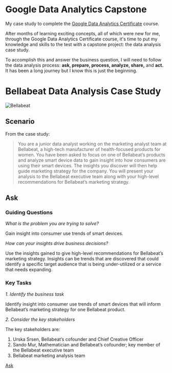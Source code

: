 # Google Data Analytics Capstone
My case study to complete the [Google Data Analytics Certificate](https://grow.google/certificates/data-analytics/#?modal_active=none) course. 

After months of learning exciting concepts, all of which were new for me, through the Google Data Analytics Certificate course, it's time to put my knowledge and skills to the test with a capstone project: the data analysis case study.

To accomplish this and answer the business question, I will need to follow the data analysis process: __ask, prepare, process, analyze, share,__ and __act.__ It has been a long journey but I know this is just the beginning.

# Bellabeat Data Analysis Case Study
![Bellabeat](https://user-images.githubusercontent.com/99853599/154403416-a370cf23-61f5-4ab3-b390-db4239df5664.PNG)
## Scenario
From the case study:
> You are a junior data analyst working on the marketing analyst team at Bellabeat, a high-tech manufacturer of health-focused products for women. You have been asked to focus on one of Bellabeat’s products and analyze smart device data to gain insight into how consumers are using their smart devices. The insights you discover will then help guide marketing strategy for the company. You will present your analysis to the Bellabeat executive team along with your high-level recommendations for Bellabeat’s marketing strategy.
## Ask 
### Guiding Questions
*What is the problem you are trying to solve?* 

Gain insight into consumer use trends of smart devices.

*How can your insights drive business decisions?*

Use the insights gained to give high-level recommendations for Bellabeat’s marketing strategy. Insights can be trends that are discovered that could identify a specific target audience that is being under-utilized or a service that needs expanding.

### Key Tasks
*1. Identify the business task*

Identify insight into consumer use trends of smart devices that will inform Bellabeat’s marketing strategy for one Bellabeat product.

*2. Consider the key stakeholders*

The key stakeholders are:
1. Urska Srsen, Bellabeat’s cofounder and Chief Creative Officer
2. Sando Mur, Mathematician and Bellabeat’s cofounder; key member of the Bellabeat executive team
3. Bellabeat marketing analysis team

[Ask](/Pre-Analysis.md#process)
